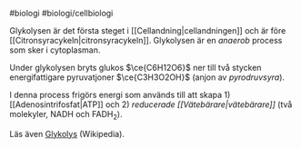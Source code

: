 #biologi #biologi/cellbiologi 

Glykolysen är det första steget i [[Cellandning|cellandningen]] och är före [[Citronsyracykeln|citronsyracykeln]]. Glykolysen är en *anaerob* process som sker i cytoplasman.

Under glykolysen bryts glukos $\ce{C6H12O6}$ ner till två stycken energifattigare pyruvatjoner $\ce{C3H3O2OH}$ (anjon av *pyrodruvsyra*).

I denna process frigörs energi som används till att skapa 1) [[Adenosintrifosfat|ATP]] och 2) *reducerade [[Vätebärare|vätebärare]]* (två molekyler, NADH och FADH<sub>2</sub>).

Läs även [Glykolys](https://sv.wikipedia.org/wiki/Glykolys) (Wikipedia).
